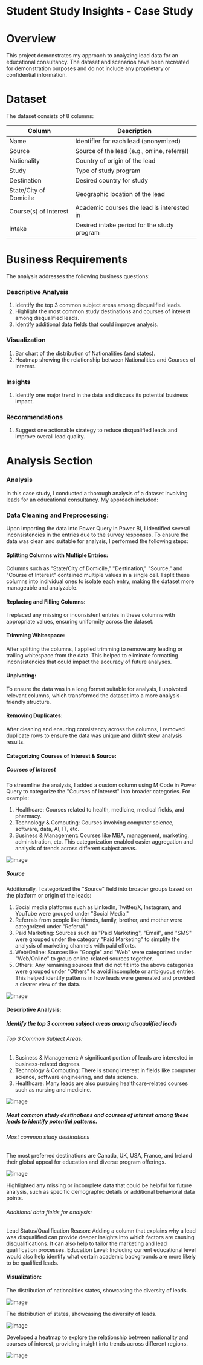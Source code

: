 # Student Study Insights - Case Study

# Overview
This project demonstrates my approach to analyzing lead data for an educational consultancy. The dataset and scenarios have been recreated for demonstration purposes and do not include any proprietary or confidential information.

# Dataset
The dataset consists of 8 columns:

|Column        |Description |
| ---------- | ----------------------------------   | 
|Name                    |Identifier for each lead (anonymized) |
| Source                 | Source of the lead (e.g., online, referral) |
| Nationality            |Country of origin of the lead |
| Study                  | Type of study program |
| Destination            | Desired country for study |
| State/City of Domicile | Geographic location of the lead |
| Course(s) of Interest  | Academic courses the lead is interested in |
| Intake                 | Desired intake period for the study program |

# Business Requirements
The analysis addresses the following business questions:
### Descriptive Analysis
1. Identify the top 3 common subject areas among disqualified leads.
2. Highlight the most common study destinations and courses of interest among disqualified leads.
3. Identify additional data fields that could improve analysis.
   
### Visualization
1. Bar chart of the distribution of Nationalities (and states).
2. Heatmap showing the relationship between Nationalities and Courses of Interest.

### Insights
1. Identify one major trend in the data and discuss its potential business impact.
   
### Recommendations
1. Suggest one actionable strategy to reduce disqualified leads and improve overall lead quality.

# Analysis Section
### Analysis
In this case study, I conducted a thorough analysis of a dataset involving leads for an educational consultancy. My approach included:

### Data Cleaning and Preprocessing:
Upon importing the data into Power Query in Power BI, I identified several inconsistencies in the entries due to the survey responses. To ensure the data was clean and suitable for analysis, I performed the following steps:
#### Splitting Columns with Multiple Entries:
Columns such as "State/City of Domicile," "Destination," "Source," and "Course of Interest" contained multiple values in a single cell. I split these columns into individual ones to isolate each entry, making the dataset more manageable and analyzable.
#### Replacing and Filling Columns:
I replaced any missing or inconsistent entries in these columns with appropriate values, ensuring uniformity across the dataset.
#### Trimming Whitespace:
After splitting the columns, I applied trimming to remove any leading or trailing whitespace from the data. This helped to eliminate formatting inconsistencies that could impact the accuracy of future analyses.
#### Unpivoting:
To ensure the data was in a long format suitable for analysis, I unpivoted relevant columns, which transformed the dataset into a more analysis-friendly structure.
#### Removing Duplicates:
After cleaning and ensuring consistency across the columns, I removed duplicate rows to ensure the data was unique and didn’t skew analysis results.
#### Categorizing Courses of Interest & Source:
##### Courses of Interest 
To streamline the analysis, I added a custom column using M Code in Power Query to categorize the "Courses of Interest" into broader categories. For example:
1. Healthcare: Courses related to health, medicine, medical fields, and pharmacy.
2. Technology & Computing: Courses involving computer science, software, data, AI, IT, etc.
3. Business & Management: Courses like MBA, management, marketing, administration, etc.
This categorization enabled easier aggregation and analysis of trends across different subject areas.

![image](https://github.com/user-attachments/assets/53d3ea85-630b-4400-9f0d-4151f63d71af)

##### Source
Additionally, I categorized the "Source" field into broader groups based on the platform or origin of the leads:
1. Social media platforms such as LinkedIn, Twitter/X, Instagram, and YouTube were grouped under "Social Media."
2. Referrals from people like friends, family, brother, and mother were categorized under "Referral."
3. Paid Marketing: Sources such as "Paid Marketing", "Email", and "SMS" were grouped under the category "Paid Marketing" to simplify the analysis of marketing channels with paid efforts.
4. Web/Online: Sources like "Google" and "Web" were categorized under "Web/Online" to group online-related sources together.
5. Others: Any remaining sources that did not fit into the above categories were grouped under "Others" to avoid incomplete or ambiguous entries.
This helped identify patterns in how leads were generated and provided a clearer view of the data.

![image](https://github.com/user-attachments/assets/dca49166-a277-4a6c-a54b-f5f1796194d7)

#### Descriptive Analysis:
##### Identify the top 3 common subject areas among disqualified leads
###### Top 3 Common Subject Areas:
1. Business & Management: A significant portion of leads are interested in business-related degrees.
2. Technology & Computing: There is strong interest in fields like computer science, software engineering, and data science.
3. Healthcare: Many leads are also pursuing healthcare-related courses such as nursing and medicine.

![image](https://github.com/user-attachments/assets/18a98154-8f1d-45d0-aa9d-19e7b2bcd54c)

##### Most common study destinations and courses of interest among these leads to identify potential patterns.
###### Most common study destinations
The most preferred destinations are Canada, UK, USA, France, and Ireland their global appeal for education and diverse program offerings.

![image](https://github.com/user-attachments/assets/bc7ff6d7-2281-4e73-89d9-a214234113a9)

Highlighted any missing or incomplete data that could be helpful for future analysis, such as specific demographic details or additional behavioral data points.
###### Additional data fields for analysis:
Lead Status/Qualification Reason: Adding a column that explains why a lead was disqualified can provide deeper insights into which factors are causing disqualifications. It can also help to tailor the marketing and lead qualification processes.
Education Level: Including current educational level would also help identify what certain academic backgrounds are more likely to be qualified leads.

#### Visualization:
The distribution of nationalities  states, showcasing the diversity of leads.

![image](https://github.com/user-attachments/assets/14e76e1d-875c-4557-a02c-d0cd297dafa6)

The distribution of states, showcasing the diversity of leads.

![image](https://github.com/user-attachments/assets/ad20766f-4be8-487b-8da5-7745f694fb2d)

Developed a heatmap to explore the relationship between nationality and courses of interest, providing insight into trends across different regions.

![image](https://github.com/user-attachments/assets/2805b6d3-23d1-4cf9-9739-ec20c57698ce)

